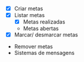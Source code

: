 - [x] Criar metas
- [x] Listar metas
  - [x] Metas realizadas
  - Metas abertas
- [x] Marcar/ desmarcar metas
- Remover metas
- Sistemas de mensagens

